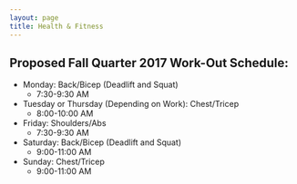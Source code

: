 ```yaml
---
layout: page
title: Health & Fitness
---
```


## Proposed Fall Quarter 2017 Work-Out Schedule:
* Monday: Back/Bicep (Deadlift and Squat)
  -  7:30-9:30 AM
* Tuesday or Thursday (Depending on Work): Chest/Tricep
  - 8:00-10:00 AM 
* Friday: Shoulders/Abs
  - 7:30-9:30 AM 
* Saturday: Back/Bicep (Deadlift and Squat)
  - 9:00-11:00 AM
* Sunday: Chest/Tricep 
  - 9:00-11:00 AM
